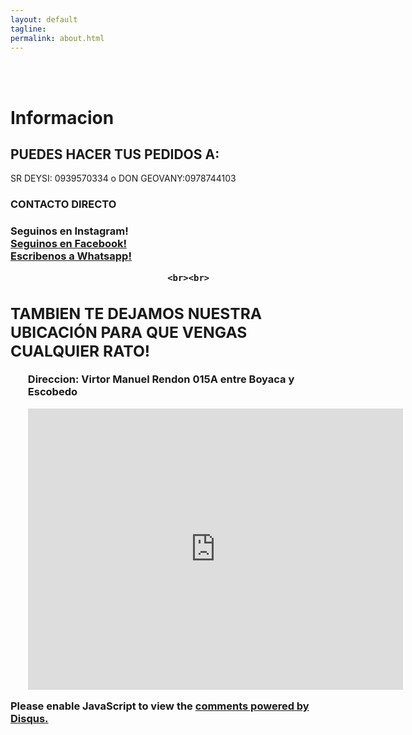 ```yaml
---
layout: default
tagline:
permalink: about.html
---
```

<br><br>

<h1>Informacion</h1>


<h2>PUEDES HACER TUS PEDIDOS A:</h2>

<p>SR DEYSI: 0939570334  o  DON GEOVANY:0978744103</p>

<h3>CONTACTO DIRECTO<h3>

<div class="social">
    	<a href="https://www.instagram.com/elrinconcitodelsaborjl/" target="_blank"></a></div>
<ion-icon name="logo-instagram"></ion-icon> <span>Seguinos en Instagram!</span>

<div class="social">
	<a href="https://www.facebook.com/elrinconcitodelsabor0/" target="_blank">
				<ion-icon name="logo-facebook"></ion-icon> <span>Seguinos en Facebook!</span></a></div>
<div class="social">
	<a href=""https://wa.me/5930990291804" target="_blank">
				<ion-icon name="logo-whatsapp"></ion-icon> <span>Escribenos a Whatsapp!</span></a></div>
							      
							      <br><br>
							      
<main class="main">
		<div class="container">
<h2>TAMBIEN TE DEJAMOS NUESTRA UBICACIÓN PARA QUE VENGAS CUALQUIER RATO!</h2>
			<ul>
		<p>Direccion: Virtor Manuel Rendon	015A entre Boyaca y Escobedo</p>
			<center><iframe src="https://www.google.com/maps/embed?pb=!1m18!1m12!1m3!1d3986.904326952232!2d-79.88554228572053!3d-2.189937837895907!2m3!1f0!2f0!3f0!3m2!1i1024!2i768!4f13.1!3m3!1m2!1s0x902d6f04ce13eb73%3A0xdfea2230e66b3d10!2sEl%20Rinconcito%20del%20sabor!5e0!3m2!1ses-419!2sec!4v1582066271255!5m2!1ses-419!2sec" width="600" height="450" frameborder="0" style="border:0;" allowfullscreen=""></iframe></center>
		</ul>
		</div>
	</main>

<div id="disqus_thread"></div>
<script>

/**
*  RECOMMENDED CONFIGURATION VARIABLES: EDIT AND UNCOMMENT THE SECTION BELOW TO INSERT DYNAMIC VALUES FROM YOUR PLATFORM OR CMS.
*  LEARN WHY DEFINING THESE VARIABLES IS IMPORTANT: https://disqus.com/admin/universalcode/#configuration-variables*/
/*
var disqus_config = function () {
this.page.url = PAGE_URL;  // Replace PAGE_URL with your page's canonical URL variable
this.page.identifier = PAGE_IDENTIFIER; // Replace PAGE_IDENTIFIER with your page's unique identifier variable
};
*/
(function() { // DON'T EDIT BELOW THIS LINE
var d = document, s = d.createElement('script');
s.src = 'https://introduccion.disqus.com/embed.js';
s.setAttribute('data-timestamp', +new Date());
(d.head || d.body).appendChild(s);
})();
</script>
<noscript>Please enable JavaScript to view the <a href="https://disqus.com/?ref_noscript">comments powered by Disqus.</a></noscript>
                            
